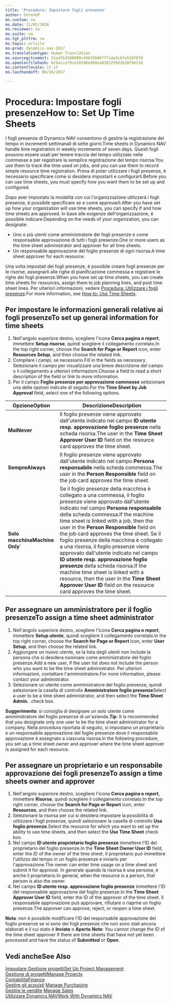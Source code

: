 ```yaml
---
title: 'Procedura: Impostare fogli presenze'
author: SorenGP
ms.custom: na
ms.date: 11/01/2016
ms.reviewer: na
ms.suite: na
ms.tgt_pltfrm: na
ms.topic: article
ms-prod: dynamics-nav-2017
ms.translationtype: Human Translation
ms.sourcegitcommit: 51adfb3588099c496f0946ff71da5c6fe518f070
ms.openlocfilehash: 6cbacce79ce185d6ed00ea8383259d1b28f9e11b
ms.contentlocale: it-it
ms.lasthandoff: 06/26/2017

---
```


# <a name="how-to-set-up-time-sheets"></a><span data-ttu-id="f7c72-102">Procedura: Impostare fogli presenze</span><span class="sxs-lookup"><span data-stu-id="f7c72-102">How to: Set Up Time Sheets</span></span>
<span data-ttu-id="f7c72-103">I fogli presenze di Dynamics NAV consentono di gestire la registrazione del tempo in incrementi settimanali di sette giorni.</span><span class="sxs-lookup"><span data-stu-id="f7c72-103">Time sheets in Dynamics NAV handle time registration in weekly increments of seven days.</span></span> <span data-ttu-id="f7c72-104">Questi fogli possono essere usati per tenere traccia del tempo utilizzato nelle commesse e per registrare la semplice registrazione del tempo risorsa.</span><span class="sxs-lookup"><span data-stu-id="f7c72-104">You use them to track the time used on jobs, and you can use them to record simple resource time registration.</span></span> <span data-ttu-id="f7c72-105">Prima di poter utilizzare i fogli presenze, è necessario specificare come si desidera impostarli e configurarli.</span><span class="sxs-lookup"><span data-stu-id="f7c72-105">Before you can use time sheets, you must specify how you want them to be set up and configured.</span></span>

<span data-ttu-id="f7c72-106">Dopo aver impostato la modalità con cui l'organizzazione utilizzerà i fogli presenze, è possibile specificare se e come approvarli.</span><span class="sxs-lookup"><span data-stu-id="f7c72-106">After you have set up how your organization will use time sheets, you can specify if and how time sheets are approved.</span></span> <span data-ttu-id="f7c72-107">In base alle esigenze dell'organizzazione, è possibile indicare:</span><span class="sxs-lookup"><span data-stu-id="f7c72-107">Depending on the needs of your organization, you can designate:</span></span>

- <span data-ttu-id="f7c72-108">Uno o più utenti come amministratore dei fogli presenze e come responsabile approvazione di tutti i fogli presenze.</span><span class="sxs-lookup"><span data-stu-id="f7c72-108">One or more users as the time sheet administrator and approver for all time sheets.</span></span>
- <span data-ttu-id="f7c72-109">Un responsabile approvazione del foglio presenze di ogni risorsa.</span><span class="sxs-lookup"><span data-stu-id="f7c72-109">A time sheet approver for each resource.</span></span>

<span data-ttu-id="f7c72-110">Una volta impostati dei fogli presenze, è possibile creare fogli presenze per le risorse, assegnarli alle righe di pianificazione commessa e registrare le righe dei fogli presenze.</span><span class="sxs-lookup"><span data-stu-id="f7c72-110">When you have set up time sheets, you can create time sheets for resources, assign them to job planning lines, and post time sheet lines.</span></span> <span data-ttu-id="f7c72-111">Per ulteriori informazioni, vedere [Procedura: Utilizzare i fogli presenze](projects-how-use-time-sheets.md).</span><span class="sxs-lookup"><span data-stu-id="f7c72-111">For more information, see [How to: Use Time Sheets](projects-how-use-time-sheets.md).</span></span>

## <a name="to-set-up-general-information-for-time-sheets"></a><span data-ttu-id="f7c72-112">Per impostare le informazioni generali relative ai fogli presenze</span><span class="sxs-lookup"><span data-stu-id="f7c72-112">To set up general information for time sheets</span></span>  

1. <span data-ttu-id="f7c72-113">Nell'angolo superiore destro, scegliere l'icona **Cerca pagina o report**, immettere **Setup risorse**, quindi scegliere il collegamento correlato.</span><span class="sxs-lookup"><span data-stu-id="f7c72-113">In the top right corner, choose the **Search for Page or Report** icon, enter **Resources Setup**, and then choose the related link.</span></span>  
2. <span data-ttu-id="f7c72-114">Compilare i campi, se necessario.</span><span class="sxs-lookup"><span data-stu-id="f7c72-114">Fill in the fields as necessary.</span></span> <span data-ttu-id="f7c72-115">Selezionare il campo per visualizzare una breve descrizione del campo o il collegamento a ulteriori informazioni.</span><span class="sxs-lookup"><span data-stu-id="f7c72-115">Choose a field to read a short description of the field or link to more information.</span></span>
3. <span data-ttu-id="f7c72-116">Per il campo **Foglio presenze per approvazione commesse** selezionare una delle opzioni indicate di seguito.</span><span class="sxs-lookup"><span data-stu-id="f7c72-116">For the **Time Sheet by Job Approval** field, select one of the following options.</span></span>

|<span data-ttu-id="f7c72-117">Opzione</span><span class="sxs-lookup"><span data-stu-id="f7c72-117">Option</span></span> |<span data-ttu-id="f7c72-118">Descrizione</span><span class="sxs-lookup"><span data-stu-id="f7c72-118">Description</span></span>|
|---|---|
|<span data-ttu-id="f7c72-119">**Mai**</span><span class="sxs-lookup"><span data-stu-id="f7c72-119">**Never**</span></span>|<span data-ttu-id="f7c72-120">Il foglio presenze viene approvato dall'utente indicato nel campo **ID utente resp. approvazione foglio presenze** nella scheda risorsa.</span><span class="sxs-lookup"><span data-stu-id="f7c72-120">The user in the **Time Sheet Approver User ID** field on the resource card approves the time sheet.</span></span>|
|<span data-ttu-id="f7c72-121">**Sempre**</span><span class="sxs-lookup"><span data-stu-id="f7c72-121">**Always**</span></span>|<span data-ttu-id="f7c72-122">Il foglio presenze viene approvato dall'utente indicato nel campo **Persona responsabile** nella scheda commessa.</span><span class="sxs-lookup"><span data-stu-id="f7c72-122">The user in the **Person Responsible** field on the job card approves the time sheet.</span></span>|
|<span data-ttu-id="f7c72-123">**Solo macchina**</span><span class="sxs-lookup"><span data-stu-id="f7c72-123">**Machine Only**´</span></span>|<span data-ttu-id="f7c72-124">Se il foglio presenze della macchina è collegato a una commessa, il foglio presenze viene approvato dall'utente indicato nel campo **Persona responsabile** della scheda commessa.</span><span class="sxs-lookup"><span data-stu-id="f7c72-124">If the machine time sheet is linked with a job, then the user in the **Person Responsible** field on the job card approves the time sheet.</span></span> <span data-ttu-id="f7c72-125">Se il foglio presenze della macchina è collegato a una risorsa, il foglio presenze viene approvato dall'utente indicato nel campo **ID utente resp. approvazione foglio presenze** della scheda risorsa.</span><span class="sxs-lookup"><span data-stu-id="f7c72-125">If the machine time sheet is linked with a resource, then the user in the **Time Sheet Approver User ID** field on the resource card approves the time sheet.</span></span>

## <a name="to-assign-a-time-sheet-administrator"></a><span data-ttu-id="f7c72-126">Per assegnare un amministratore per il foglio presenze</span><span class="sxs-lookup"><span data-stu-id="f7c72-126">To assign a time sheet administrator</span></span>  

1. <span data-ttu-id="f7c72-127">Nell'angolo superiore destro, scegliere l'icona **Cerca pagina o report**, immettere **Setup utente**, quindi scegliere il collegamento correlato.</span><span class="sxs-lookup"><span data-stu-id="f7c72-127">In the top right corner, choose the **Search for Page or Report** icon, enter **User Setup**, and then choose the related link.</span></span>  
2.  <span data-ttu-id="f7c72-128">Aggiungere un nuovo utente, se la lista degli utenti non include la persona che si desidera nominare come amministratore del foglio presenze.</span><span class="sxs-lookup"><span data-stu-id="f7c72-128">Add a new user, if the user list does not include the person who you want to be the time sheet administrator.</span></span> <span data-ttu-id="f7c72-129">Per ulteriori informazioni, contattare l'amministratore.</span><span class="sxs-lookup"><span data-stu-id="f7c72-129">For more information, please contact your administrator.</span></span>  
3. <span data-ttu-id="f7c72-130">Selezionare un utente come amministratore del foglio presenze, quindi selezionare la casella di controllo **Amministratore foglio presenze**</span><span class="sxs-lookup"><span data-stu-id="f7c72-130">Select a user to be a time sheet administrator, and then select the **Time Sheet Admin.**</span></span> <span data-ttu-id="f7c72-131">.</span><span class="sxs-lookup"><span data-stu-id="f7c72-131">check box.</span></span>  

<span data-ttu-id="f7c72-132">**Suggerimento**: si consiglia di designare un solo utente come amministratore del foglio presenze di un'azienda.</span><span class="sxs-lookup"><span data-stu-id="f7c72-132">**Tip**: It is recommended that you designate only one user to be the time sheet administrator for a company.</span></span> <span data-ttu-id="f7c72-133">Nella procedura riportata di seguito, si impostano un proprietario e un responsabile approvazione del foglio presenze dove il responsabile approvazione è assegnato a ciascuna risorsa.</span><span class="sxs-lookup"><span data-stu-id="f7c72-133">In the following procedure, you set up a time sheet owner and approver where the time sheet approver is assigned for each resource.</span></span>  

## <a name="to-assign-a-time-sheets-owner-and-approver"></a><span data-ttu-id="f7c72-134">Per assegnare un proprietario e un responsabile approvazione dei fogli presenze</span><span class="sxs-lookup"><span data-stu-id="f7c72-134">To assign a time sheets owner and approver</span></span>  

1. <span data-ttu-id="f7c72-135">Nell'angolo superiore destro, scegliere l'icona **Cerca pagina o report**, immettere **Risorse**, quindi scegliere il collegamento correlato.</span><span class="sxs-lookup"><span data-stu-id="f7c72-135">In the top right corner, choose the **Search for Page or Report** icon, enter **Resources**, and then choose the related link.</span></span>
2. <span data-ttu-id="f7c72-136">Selezionare la risorsa per cui si desidera impostare la possibilità di utilizzare i fogli presenze, quindi selezionare la casella di controllo **Usa foglio presenze**.</span><span class="sxs-lookup"><span data-stu-id="f7c72-136">Select the resource for which you want to set up the ability to use time sheets, and then select the **Use Time Sheet** check box.</span></span>  
3. <span data-ttu-id="f7c72-137">Nel campo **ID utente proprietario foglio presenze** immettere l'ID del proprietario del foglio presenze.</span><span class="sxs-lookup"><span data-stu-id="f7c72-137">In the **Time Sheet Owner User ID** field, enter the ID of the owner of the time sheet.</span></span> <span data-ttu-id="f7c72-138">Il proprietario può immettere l'utilizzo del tempo in un foglio presenze e inviarlo per l'approvazione.</span><span class="sxs-lookup"><span data-stu-id="f7c72-138">The owner can enter time usage on a time sheet and submit it for approval.</span></span> <span data-ttu-id="f7c72-139">In generale quando la risorsa è una persona, è anche il proprietario.</span><span class="sxs-lookup"><span data-stu-id="f7c72-139">In general, when the resource is a person, that person is also the owner.</span></span>  
4. <span data-ttu-id="f7c72-140">Nel campo **ID utente resp. approvazione foglio presenze** immettere l'ID del responsabile approvazione del foglio presenze.</span><span class="sxs-lookup"><span data-stu-id="f7c72-140">In the **Time Sheet Approver User ID** field, enter the ID of the approver of the time sheet.</span></span> <span data-ttu-id="f7c72-141">Il responsabile approvazione può approvare, rifiutare o riaprire un foglio presenze.</span><span class="sxs-lookup"><span data-stu-id="f7c72-141">The approver can approve, reject, or reopen a time sheet.</span></span>  

<span data-ttu-id="f7c72-142">**Nota**: non è possibile modificare l'ID del responsabile approvazione del foglio presenze se vi sono dei fogli presenze che non sono stati ancora elaborati e il cui stato è **Inviato** o **Aperto**.</span><span class="sxs-lookup"><span data-stu-id="f7c72-142">**Note**: You cannot change the ID of the time sheet approver if there are time sheets that have not yet been processed and have the status of **Submitted** or **Open**.</span></span>

## <a name="see-also"></a><span data-ttu-id="f7c72-143">Vedi anche</span><span class="sxs-lookup"><span data-stu-id="f7c72-143">See Also</span></span>
[<span data-ttu-id="f7c72-144">Impostare Gestione progetti</span><span class="sxs-lookup"><span data-stu-id="f7c72-144">Set Up Project Management</span></span>](projects-setup-projects.md)  
[<span data-ttu-id="f7c72-145">Gestione di progetti</span><span class="sxs-lookup"><span data-stu-id="f7c72-145">Manage Projects</span></span>](projects-manage-projects.md)  
[<span data-ttu-id="f7c72-146">Contabilità</span><span class="sxs-lookup"><span data-stu-id="f7c72-146">Finance</span></span>](finance-setup.md)  
<span data-ttu-id="f7c72-147">[Gestire gli acquisti](purchasing-manage-purchasing.md)       </span><span class="sxs-lookup"><span data-stu-id="f7c72-147">[Manage Purchasing](purchasing-manage-purchasing.md)       </span></span>  
<span data-ttu-id="f7c72-148">[Gestire le vendite](sales-manage-sales.md)    </span><span class="sxs-lookup"><span data-stu-id="f7c72-148">[Manage Sales](sales-manage-sales.md)    </span></span>  
[<span data-ttu-id="f7c72-149">Utilizzare Dynamics NAV</span><span class="sxs-lookup"><span data-stu-id="f7c72-149">Work With Dynamics NAV</span></span>](ui-work-product.md)  

